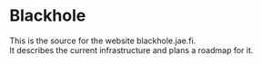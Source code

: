 # Blackhole

This is the source for the website blackhole.jae.fi.  
It describes the current infrastructure and plans a roadmap for it.

